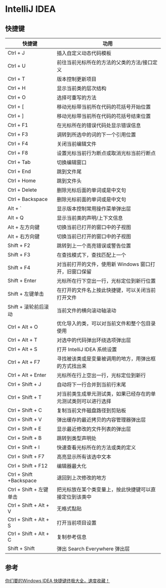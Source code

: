 # IntelliJ IDEA

## 快捷键

|快捷键|功用|
|---|---|
|Ctrl + J|插入自定义动态代码模板|
|Ctrl + U|前往当前光标所在的方法的父类的方法/接口定义|
|Ctrl + T|版本控制更新项目|
|Ctrl + H|显示当前类的层次结构|
|Ctrl + O|选择可重写的方法|
|Ctrl + [|移动光标带当前所在代码的花括号开始位置|
|Ctrl + ]|移动光标带当前所在代码的花括号结束位置|
|Ctrl + F1|在光标所在的错误代码处显示错误信息|
|Ctrl + F3|调转到所选中的词的下一个引用位置|
|Ctrl + F4|关闭当前编辑文件|
|Ctrl + F8|设置光标当前行为断点或取消光标当前行断点|
|Ctrl + Tab|切换编辑窗口|
|Ctrl + End|跳到文件尾|
|Ctrl + Home|跳到文件头|
|Ctrl + Delete|删除光标后面的单词或是中文句|
|Ctrl + Backspace|删除光标前面的单词或是中文句|
|Alt + `|显示版本控制常用操作菜单弹出层|
|Alt + Q|显示当前类的声明/上下文信息|
|Alt + 左方向键|切换当前已打开的窗口中的子视图|
|Alt + 右方向键|切换当前已打开的窗口中的子视图|
|Shift + F2|跳转到上一个高亮错误或警告位置|
|Shift + F3|在查找模式下，查找匹配上一个|
|Shift + F4|对当前打开的文件，使用新 Windows 窗口打开，旧窗口保留|
|Shift + Enter|光标所在行下空出一行，光标定位到新行位置|
|Shift + 左键单击|在打开的文件名上按此快捷键，可以关闭当前打开文件|
|Shift + 滚轮前后滚动|当前文件的横向滚动轴滚动|
|Ctrl + Alt + O|优化导入的类，可以对当前文件和整个包目录使用|
|Ctrl + Alt + T|对选中的代码弹出环绕选项弹出层|
|Ctrl + Alt + S|打开 IntelliJ IDEA 系统设置|
|Ctrl + Alt + F7|寻找被该类或是变量被调用的地方，用弹出框的方式找出来|
|Ctrl + Alt + Enter|光标所在行上空出一行，光标定位到新行|
|Ctrl + Shift + J|自动将下一行合并到当前行末尾|
|Ctrl + Shift + T|对当前类生成单元测试类，如果已经存在的单元测试类则可以进行选择|
|Ctrl + Shift + C|复制当前文件磁盘路径到剪贴板|
|Ctrl + Shift + V|弹出缓存的最近拷贝的内容管理器弹出层|
|Ctrl + Shift + E|显示最近修改的文件列表的弹出层|
|Ctrl + Shift + B|跳转到类型声明处|
|Ctrl + Shift + I|快速查看光标所在的方法或类的定义|
|Ctrl + Shift + F7|高亮显示所有该选中文本|
|Ctrl + Shift + F12|编辑器最大化|
|Ctrl + Shift +Backspace|退回到上次修改的地方|
|Ctrl + Shift + 左键单击|把光标放在某个类变量上，按此快捷键可以直接定位到该类中|
|Ctrl + Shift + Alt + V|无格式黏贴|
|Ctrl + Shift + Alt + S|打开当前项目设置|
|Ctrl + Shift + Alt + C|复制参考信息|
|Shift + Shift|弹出 Search Everywhere 弹出层|

## 参考
[你们要的Windows IDEA 快捷键终极大全，速度收藏！](https://mp.weixin.qq.com/s?__biz=MzA4NjgxMjQ5Mg==&mid=2665764290&idx=2&sn=6f1a24e362aa90f1877f2d5e70521512)  
